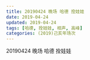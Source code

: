 ```yaml
---
title: 20190424 晚场 哈德 拴娃娃
date: 2019-04-24
updated: 2019-04-24
tags: [哈德, 拴娃娃, 相声, 高峰]
categories: (2019)己亥年场次
---
```

20190424 晚场 哈德 拴娃娃